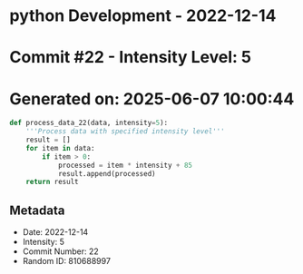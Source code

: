 ﻿# python Development - 2022-12-14
# Commit #22 - Intensity Level: 5
# Generated on: 2025-06-07 10:00:44
```python
def process_data_22(data, intensity=5):
    '''Process data with specified intensity level'''
    result = []
    for item in data:
        if item > 0:
            processed = item * intensity + 85
            result.append(processed)
    return result
```
## Metadata
- Date: 2022-12-14
- Intensity: 5
- Commit Number: 22
- Random ID: 810688997
